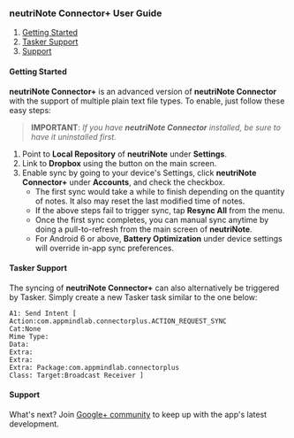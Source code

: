 ### neutriNote Connector+ User Guide

1. [Getting Started](#started)
1. [Tasker Support](#tasker)
1. [Support](#support)

#### <a name="started">Getting Started</a>
**neutriNote Connector+** is an advanced version of **neutriNote Connector** with the support of multiple plain text file types.  To enable, just follow these easy steps:

> **IMPORTANT**: _If you have **neutriNote Connector** installed, be sure to have it uninstalled first._

1. Point to **Local Repository** of **neutriNote** under **Settings**.
1. Link to **Dropbox** using the button on the main screen.
1. Enable sync by going to your device's Settings, click **neutriNote Connector+** under **Accounts**, and check the checkbox.  
    * The first sync would take a while to finish depending on the quantity of notes.  It also may reset the last modified time of notes.
    * If the above steps fail to trigger sync, tap **Resync All** from the menu.
    * Once the first sync completes, you can manual sync anytime by doing a pull-to-refresh from the main screen of **neutriNote**.
    * For Android 6 or above, **Battery Optimization** under device settings will override in-app sync preferences.

#### <a name="tasker">Tasker Support</a>
The syncing of **neutriNote Connector+** can also alternatively be triggered by Tasker.  Simply create a new Tasker task similar to the one below:

```
A1: Send Intent [ 
Action:com.appmindlab.connectorplus.ACTION_REQUEST_SYNC 
Cat:None 
Mime Type: 
Data: 
Extra: 
Extra: 
Extra: Package:com.appmindlab.connectorplus
Class: Target:Broadcast Receiver ] 
```

#### <a name="support">Support</a>
What's next?  Join [Google+ community](https://plus.google.com/u/0/communities/117565395761503074053) to keep up with the app's latest development.

